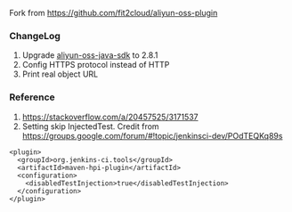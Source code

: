 Fork from https://github.com/fit2cloud/aliyun-oss-plugin

### ChangeLog
1. Upgrade [aliyun-oss-java-sdk](https://github.com/aliyun/aliyun-oss-java-sdk) to 2.8.1
2. Config HTTPS protocol instead of HTTP
3. Print real object URL

### Reference
1. https://stackoverflow.com/a/20457525/3171537  
2. Setting skip InjectedTest. Credit from https://groups.google.com/forum/#!topic/jenkinsci-dev/POdTEQKq89s
```
<plugin> 
  <groupId>org.jenkins-ci.tools</groupId> 
  <artifactId>maven-hpi-plugin</artifactId> 
  <configuration> 
    <disabledTestInjection>true</disabledTestInjection> 
  </configuration> 
</plugin> 
```
